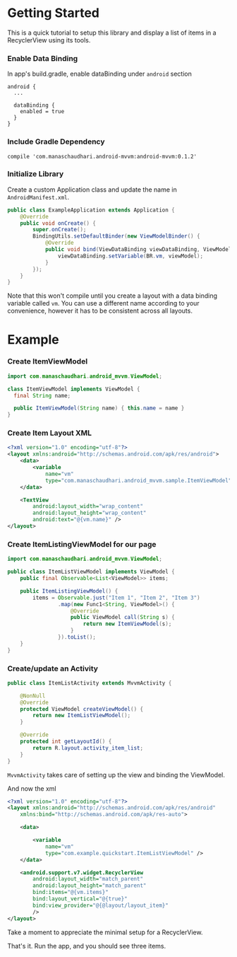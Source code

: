 # Getting Started

This is a quick tutorial to setup this library and display a list of items in a RecyclerView using its tools.

### Enable Data Binding

In app's build.gradle, enable dataBinding under `android` section
```
android {
  ...

  dataBinding {
    enabled = true
  }
}
```

### Include Gradle Dependency

`compile 'com.manaschaudhari.android-mvvm:android-mvvm:0.1.2'`


### Initialize Library

Create a custom Application class and update the name in `AndroidManifest.xml`.

```java
public class ExampleApplication extends Application {
    @Override
    public void onCreate() {
        super.onCreate();
        BindingUtils.setDefaultBinder(new ViewModelBinder() {
            @Override
            public void bind(ViewDataBinding viewDataBinding, ViewModel viewModel) {
                viewDataBinding.setVariable(BR.vm, viewModel);
            }
        });
    }
}
```
Note that this won't compile until you create a layout with a data binding variable called `vm`. You can use a different name according to your convenience, however it has to be consistent across all layouts.

# Example

### Create ItemViewModel

```java
import com.manaschaudhari.android_mvvm.ViewModel;

class ItemViewModel implements ViewModel {
  final String name;

  public ItemViewModel(String name) { this.name = name }
}
```

### Create Item Layout XML

```xml
<?xml version="1.0" encoding="utf-8"?>
<layout xmlns:android="http://schemas.android.com/apk/res/android">
    <data>
        <variable
            name="vm"
            type="com.manaschaudhari.android_mvvm.sample.ItemViewModel" />
    </data>

    <TextView
        android:layout_width="wrap_content"
        android:layout_height="wrap_content"
        android:text="@{vm.name}" />
</layout>
```

### Create ItemListingViewModel for our page

```java
import com.manaschaudhari.android_mvvm.ViewModel;

public class ItemListViewModel implements ViewModel {
    public final Observable<List<ViewModel>> items;

    public ItemListingViewModel() {
        items = Observable.just("Item 1", "Item 2", "Item 3")
                .map(new Func1<String, ViewModel>() {
                    @Override
                    public ViewModel call(String s) {
                        return new ItemViewModel(s);
                    }
                }).toList();
    }
}
```

### Create/update an Activity

```java
public class ItemListActivity extends MvvmActivity {

    @NonNull
    @Override
    protected ViewModel createViewModel() {
        return new ItemListViewModel();
    }

    @Override
    protected int getLayoutId() {
        return R.layout.activity_item_list;
    }
}
```
`MvvmActivity` takes care of setting up the view and binding the ViewModel.


And now the xml
```xml
<?xml version="1.0" encoding="utf-8"?>
<layout xmlns:android="http://schemas.android.com/apk/res/android"
    xmlns:bind="http://schemas.android.com/apk/res-auto">

    <data>

        <variable
            name="vm"
            type="com.example.quickstart.ItemListViewModel" />
    </data>

    <android.support.v7.widget.RecyclerView
        android:layout_width="match_parent"
        android:layout_height="match_parent"
        bind:items="@{vm.items}"
        bind:layout_vertical="@{true}"
        bind:view_provider="@{@layout/layout_item}"
        />
</layout>
```

Take a moment to appreciate the minimal setup for a RecyclerView.

That's it. Run the app, and you should see three items.
